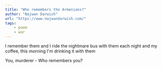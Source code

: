 ```yaml
---
title: "Who remembers the Armenians?"
author: "Najwan Darwish"
url: "https://www.najwandarwish.com/"
tags: 
    - poem
    - war
---
```


I remember them
and I ride the nightmare bus with them
each night
and my coffee, this morning
I'm drinking it with them

You, murderer -
Who remembers you?